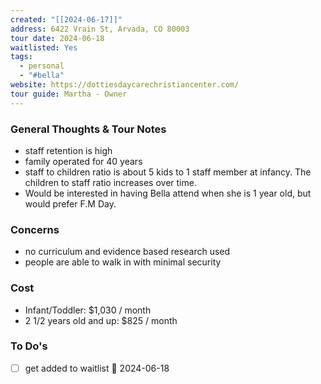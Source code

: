 ```yaml
---
created: "[[2024-06-17]]"
address: 6422 Vrain St, Arvada, CO 80003
tour date: 2024-06-18
waitlisted: Yes
tags:
  - personal
  - "#bella"
website: https://dottiesdaycarechristiancenter.com/
tour guide: Martha - Owner
---
```

### General Thoughts & Tour Notes
- staff retention is high
- family operated for 40 years
- staff to children ratio is about 5 kids to 1 staff member at infancy. The children to staff ratio increases over time.
- Would be interested in having Bella attend when she is 1 year old, but would prefer F.M Day.
### Concerns
- no curriculum and evidence based research used
- people are able to walk in with minimal security
### Cost
- Infant/Toddler: $1,030 / month
- 2 1/2 years old and up: $825 / month
### To Do's
- [ ] get added to waitlist 📅 2024-06-18
